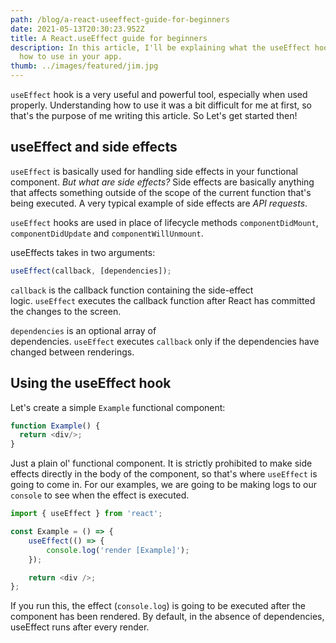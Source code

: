 ```yaml
---
path: /blog/a-react-useeffect-guide-for-beginners
date: 2021-05-13T20:30:23.952Z
title: A React.useEffect guide for beginners
description: In this article, I'll be explaining what the useEffect hook is and
  how to use in your app.
thumb: ../images/featured/jim.jpg
---
```

`useEffect` hook is a very useful and powerful tool, especially when used properly. Understanding how to use it was a bit difficult for me at first, so that's the purpose of me writing this article. So Let's get started then!

## useEffect and side effects

`useEffect` is basically used for handling side effects in your functional component. *But what are side effects?* Side effects are basically anything that affects something outside of the scope of the current function that's being executed. A very typical example of side effects are *API requests*.

`useEffect` hooks are used in place of lifecycle methods `componentDidMount`, `componentDidUpdate` and `componentWillUnmount`.

useEffects takes in two arguments:

```javascript
useEffect(callback, [dependencies]);
```

`callback` is the callback function containing the side-effect logic. `useEffect` executes the callback function after React has committed the changes to the screen.

`dependencies` is an optional array of dependencies. `useEffect` executes `callback` only if the dependencies have changed between renderings.

## Using the useEffect hook

Let's create a simple `Example` functional component:

```javascript
function Example() {
  return <div/>;
}
```

Just a plain ol' functional component. It is strictly prohibited to make side effects directly in the body of the component, so that's where `useEffect` is going to come in. For our examples, we are going to be making logs to our `console` to see when the effect is executed.

```javascript
import { useEffect } from 'react';

const Example = () => {
    useEffect(() => {
        console.log('render [Example]');
    });

    return <div />;
};
```

If you run this, the effect (`console.log`) is going to be executed after the component has been rendered. By default, in the absence of dependencies, useEffect runs after every render.